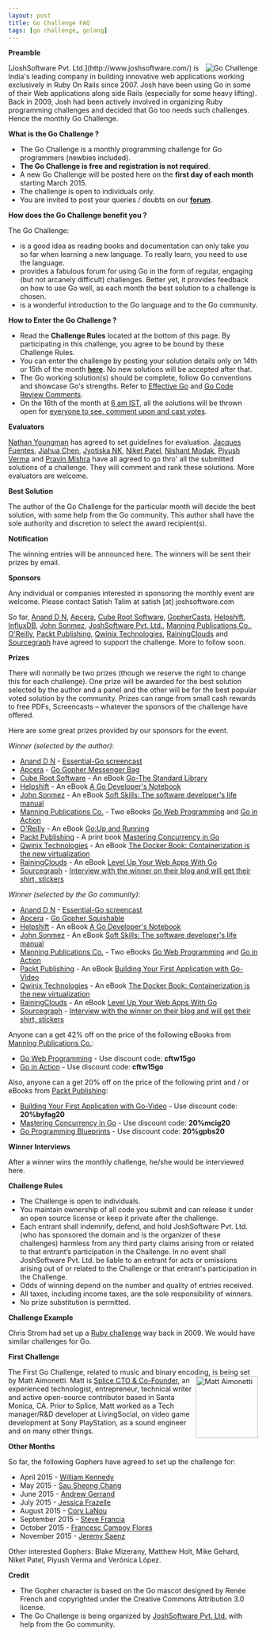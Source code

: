 ```yaml
---
layout: post
title: Go Challenge FAQ
tags: [go challenge, golang]
---
```


**Preamble**

<img align="right" src="http://rubylearning.com/images/go-challenge.png" alt="Go Challenge" title="http://golang-challenge.com/" />
[JoshSoftware Pvt. Ltd.](http://www.joshsoftware.com/) is India's leading company in building innovative web applications working exclusively in Ruby On Rails since 2007. Josh have been using Go in some of their Web applications along side Rails (especially for some heavy lifting). Back in 2009, Josh had been actively involved in organizing Ruby programming challenges and decided that Go too needs such challenges. Hence the monthly Go Challenge.

**What is the Go Challenge ?**

* The Go Challenge is a monthly programming challenge for Go programmers (newbies included).
* **The Go Challenge is free and registration is not required**.
* A new Go Challenge will be posted here on the **first day of each month** starting March 2015. 
* The challenge is open to individuals only. 
* You are invited to post your queries / doubts on our **[forum](https://groups.google.com/d/forum/go-challenge)**.

**How does the Go Challenge benefit you ?**

The Go Challenge:

* is a good idea as reading books and documentation can only take you so far when learning a new language. To really learn, you need to use the language. 
* provides a fabulous forum for using Go in the form of regular, engaging (but not arcanely difficult) challenges. Better yet, it provides feedback on how to use Go well, as each month the best solution to a challenge is chosen. 
* is a wonderful introduction to the Go language and to the Go community. 

**How to Enter the Go Challenge ?**

* Read the **Challenge Rules** located at the bottom of this page. By participating in this challenge, you agree to be bound by these Challenge Rules.
* You can enter the challenge by posting your solution details only on 14th or 15th of the month **[here](https://github.com/IndianGuru/Golang-Challenge-1)**. No new solutions will be accepted after that.
* The Go working solution(s) should be complete, follow Go conventions and showcase Go's strengths. Refer to [Effective Go](https://golang.org/doc/effective_go.html) and [Go Code Review Comments](https://github.com/golang/go/wiki/CodeReviewComments).
* On the 16th of the month at [6 am IST](http://www.worldtimeserver.com/convert_time_in_IN.aspx?y=2015&mo=3&d=16&h=6&mn=0), all the solutions will be thrown open for [everyone to see, comment upon and cast votes](https://groups.google.com/d/forum/go-challenge). 

**Evaluators**

[Nathan Youngman](http://www.gophercon.in/blog/2014/11/06/nathan/) has agreed to set guidelines for evaluation. [Jacques Fuentes](https://twitter.com/jpfuentes2), [Jiahua Chen](http://about.me/unknwon), [Jyotiska NK](https://twitter.com/jyotiska_nk), [Niket Patel](https://twitter.com/nexneo), [Nishant Modak](https://www.linkedin.com/in/modak), [Piyush Verma](https://twitter.com/meson10) and [Pravin Mishra](https://twitter.com/pravinmishra88) have all agreed to go thro' all the submitted solutions of a challenge. They will comment and rank these solutions. More evaluators are welcome.

**Best Solution**

The author of the Go Challenge for the particular month will decide the best solution, with some help from the Go community. This author shall have the sole authority and discretion to select the award recipient(s). 

**Notification**

The winning entries will be announced here. The winners will be sent their prizes by email.

**Sponsors**

Any individual or companies interested in sponsoring the monthly event are welcome. Please contact Satish Talim at satish [at] joshsoftware.com

So far, [Anand D N](https://twitter.com/Wanderer140), [Apcera](https://www.apcera.com/), [Cube Root Software](http://cuberoot.in/), [GopherCasts](https://gophercasts.io/), [Helpshift](http://www.helpshift.com/), [InfluxDB](http://influxdb.com/), [John Sonmez](https://twitter.com/jsonmez), [JoshSoftware Pvt. Ltd.](http://www.joshsoftware.com/), [Manning Publications Co.](http://manning.com/), [O'Reilly](http://www.oreilly.com/), [Packt Publishing](https://www.packtpub.com/), [Qwinix Technologies](http://www.qwinixtech.com/), [RainingClouds](http://rainingclouds.com/#!/) and [Sourcegraph](https://sourcegraph.com/) have agreed to support the challenge. More to follow soon.

**Prizes**

There will normally be two prizes (though we reserve the right to change this for each challenge). One prize will be awarded for the best solution selected by the author and a panel and the other will be for the best popular voted solution by the community. Prizes can range from small cash rewards to free PDFs, Screencasts – whatever the sponsors of the challenge have offered.

Here are some great prizes provided by our sponsors for the event.

_Winner (selected by the author)_:

* [Anand D N](https://twitter.com/Wanderer140) - [Essential-Go screencast](https://www.kajabinext.com/marketplace/courses/1-essential-go)
* [Apcera](https://www.apcera.com/) - [Go Gopher Messenger Bag](https://www.googlemerchandisestore.com/shop.axd/Search?keywords=gopher)
* [Cube Root Software](http://cuberoot.in/) - An eBook [Go-The Standard Library](https://leanpub.com/go-thestdlib)
* [Helpshift](http://www.helpshift.com/) - An eBook [A Go Developer's Notebook](https://leanpub.com/GoNotebook)
* [John Sonmez](https://twitter.com/jsonmez) - An eBook [Soft Skills: The software developer's life manual](http://www.amazon.com/gp/product/1617292397/ref=as_li_tl?ie=UTF8&camp=1789&creative=390957&creativeASIN=1617292397&linkCode=as2&tag=satishtalimsw-20&linkId=WGSAUMHIF2SVWJ7D)
* [Manning Publications Co.](http://manning.com/) - Two eBooks [Go Web Programming](http://www.manning.com/chang/) and [Go in Action](http://www.manning.com/ketelsen/)
* [O'Reilly](http://www.oreilly.com/) - An eBook [Go:Up and Running](http://shop.oreilly.com/product/0636920030638.do)
* [Packt Publishing](https://www.packtpub.com/) - A print book [Mastering Concurrency in Go](https://www.packtpub.com/application-development/mastering-concurrency-go)
* [Qwinix Technologies](http://www.qwinixtech.com/) - An eBook [The Docker Book: Containerization is the new virtualization](http://goo.gl/6sJJTy)
* [RainingClouds](http://rainingclouds.com/#!/) - An eBook [Level Up Your Web Apps With Go](http://shop.oreilly.com/product/9780992461294.do)
* [Sourcegraph](https://sourcegraph.com/) - [Interview with the winner on their blog and will get their shirt, stickers](https://sourcegraph.com/blog)

_Winner (selected by the Go community)_:

* [Anand D N](https://twitter.com/Wanderer140) - [Essential-Go screencast](https://www.kajabinext.com/marketplace/courses/1-essential-go)
* [Apcera](https://www.apcera.com/) - [Go Gopher Squishable](https://www.googlemerchandisestore.com/shop.axd/Search?keywords=gopher)
* [Helpshift](http://www.helpshift.com/) - An eBook [A Go Developer's Notebook](https://leanpub.com/GoNotebook)
* [John Sonmez](https://twitter.com/jsonmez) - An eBook [Soft Skills: The software developer's life manual](http://www.amazon.com/gp/product/1617292397/ref=as_li_tl?ie=UTF8&camp=1789&creative=390957&creativeASIN=1617292397&linkCode=as2&tag=satishtalimsw-20&linkId=WGSAUMHIF2SVWJ7D)
* [Manning Publications Co.](http://manning.com/) - Two eBooks [Go Web Programming](http://www.manning.com/chang/) and [Go in Action](http://www.manning.com/ketelsen/)
* [Packt Publishing](https://www.packtpub.com/) - An eBook [Building Your First Application with Go-Video](https://www.packtpub.com/application-development/building-your-first-application-go-video)
* [Qwinix Technologies](http://www.qwinixtech.com/) - An eBook [The Docker Book: Containerization is the new virtualization](http://goo.gl/6sJJTy)
* [RainingClouds](http://rainingclouds.com/#!/) - An eBook [Level Up Your Web Apps With Go](http://shop.oreilly.com/product/9780992461294.do)
* [Sourcegraph](https://sourcegraph.com/) - [Interview with the winner on their blog and will get their shirt, stickers](https://sourcegraph.com/blog)

Anyone can a get 42% off on the price of the following eBooks from [Manning Publications Co.](http://manning.com/):

* [Go Web Programming](http://www.manning.com/chang/) - Use discount code: **cftw15go**
* [Go in Action](http://www.manning.com/ketelsen/) - Use discount code: **cftw15go**

Also, anyone can a get 20% off on the price of the following print and / or eBooks from [Packt Publishing](https://www.packtpub.com/):

* [Building Your First Application with Go-Video](https://www.packtpub.com/application-development/building-your-first-application-go-video) - Use discount code: **20%byfag20**
* [Mastering Concurrency in Go](https://www.packtpub.com/application-development/mastering-concurrency-go) - Use discount code: **20%mcig20**
* [Go Programming Blueprints](https://www.packtpub.com/application-development/go-programming-blueprints) - Use discount code: **20%gpbs20**

**Winner Interviews**

After a winner wins the monthly challenge, he/she would be interviewed here.

**Challenge Rules**

* The Challenge is open to individuals.
* You maintain ownership of all code you submit and can release it under an open source license or keep it private after the challenge.
* Each entrant shall indemnify, defend, and hold JoshSoftware Pvt. Ltd. (who has sponsored the domain and is the organizer of these challenges) harmless from any third party claims arising from or related to that entrant’s participation in the Challenge. In no event shall JoshSoftware Pvt. Ltd. be liable to an entrant for acts or omissions arising out of or related to the Challenge or that entrant's participation in the Challenge.
* Odds of winning depend on the number and quality of entries received. 
* All taxes, including income taxes, are the sole responsibility of winners. 
* No prize substitution is permitted. 

**Challenge Example**

Chris Strom had set up a [Ruby challenge](http://rubylearning.com/blog/2015/01/26/rpcfn-average-arrival-time-for-a-flight-2-reprint/) way back in 2009. We would have similar challenges for Go.

**First Challenge**

The First Go Challenge, related to music and binary encoding, is being set by Matt Aimonetti.
<img align="right" src="http://rubylearning.com/images/m_aimonetti.jpg" height="125" width="125" alt="Matt Aimonetti" title="Matt Aimonetti" />
Matt is [Splice CTO & Co-Founder](https://splice.com/), an experienced technologist, entrepreneur, technical writer and active open-source contributor based in Santa Monica, CA. Prior to Splice, Matt worked as a Tech manager/R&D developer at LivingSocial, on video game development at Sony PlayStation, as a sound engineer and on many other things.

**Other Months**

So far, the following Gophers have agreed to set up the challenge for:

* April 2015 - [William Kennedy](http://ardanlabs.com/)
* May 2015 - [Sau Sheong Chang](https://www.linkedin.com/in/sausheong)
* June 2015 - [Andrew Gerrand](https://plus.google.com/+AndrewGerrand/about)
* July 2015 - [Jessica Frazelle](https://github.com/jfrazelle)
* August 2015 - [Cory LaNou](https://www.linkedin.com/in/corylanou)
* September 2015 - [Steve Francia](https://www.linkedin.com/in/stevefrancia)
* October 2015 - [Francesc Campoy Flores](https://www.linkedin.com/in/campoy)
* November 2015 - [Jeremy Saenz](https://github.com/codegangsta)

Other interested Gophers: Blake Mizerany, Matthew Holt, Mike Gehard, Niket Patel, Piyush Verma and Verónica López.

**Credit**

* The Gopher character is based on the Go mascot designed by Renée French and copyrighted under the Creative Commons Attribution 3.0 license.
* The Go Challenge is being organized by [JoshSoftware Pvt. Ltd.](http://www.joshsoftware.com/) with help from the Go community.
